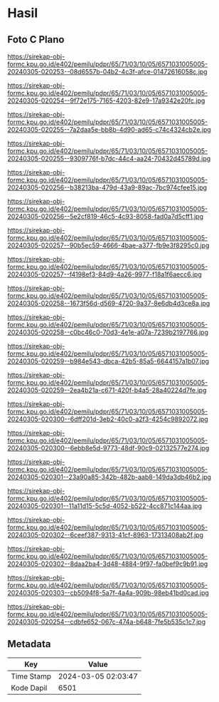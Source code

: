# Hasil

## Foto C Plano

https://sirekap-obj-formc.kpu.go.id/e402/pemilu/pdpr/65/71/03/10/05/6571031005005-20240305-020253--08d6557b-04b2-4c3f-afce-01472616058c.jpg

https://sirekap-obj-formc.kpu.go.id/e402/pemilu/pdpr/65/71/03/10/05/6571031005005-20240305-020254--9f72e175-7165-4203-82e9-17a9342e20fc.jpg

https://sirekap-obj-formc.kpu.go.id/e402/pemilu/pdpr/65/71/03/10/05/6571031005005-20240305-020255--7a2daa5e-bb8b-4d90-ad65-c74c4324cb2e.jpg

https://sirekap-obj-formc.kpu.go.id/e402/pemilu/pdpr/65/71/03/10/05/6571031005005-20240305-020255--9309776f-b7dc-44c4-aa24-70432d45789d.jpg

https://sirekap-obj-formc.kpu.go.id/e402/pemilu/pdpr/65/71/03/10/05/6571031005005-20240305-020256--b38213ba-479d-43a9-89ac-7bc974cfee15.jpg

https://sirekap-obj-formc.kpu.go.id/e402/pemilu/pdpr/65/71/03/10/05/6571031005005-20240305-020256--5e2cf819-46c5-4c93-8058-fad0a7d5cff1.jpg

https://sirekap-obj-formc.kpu.go.id/e402/pemilu/pdpr/65/71/03/10/05/6571031005005-20240305-020257--90b5ec59-4666-4bae-a377-fb9e3f8295c0.jpg

https://sirekap-obj-formc.kpu.go.id/e402/pemilu/pdpr/65/71/03/10/05/6571031005005-20240305-020257--f4198ef3-84d9-4a26-9977-f18a1f6aecc6.jpg

https://sirekap-obj-formc.kpu.go.id/e402/pemilu/pdpr/65/71/03/10/05/6571031005005-20240305-020258--1673f56d-d569-4720-9a37-8e6db4d3ce8a.jpg

https://sirekap-obj-formc.kpu.go.id/e402/pemilu/pdpr/65/71/03/10/05/6571031005005-20240305-020258--c0bc46c0-70d3-4e1e-a07a-7239b2197766.jpg

https://sirekap-obj-formc.kpu.go.id/e402/pemilu/pdpr/65/71/03/10/05/6571031005005-20240305-020259--b984e543-dbca-42b5-85a5-6644157a1b07.jpg

https://sirekap-obj-formc.kpu.go.id/e402/pemilu/pdpr/65/71/03/10/05/6571031005005-20240305-020259--2ea4b21a-c671-420f-b4a5-28a40224d7fe.jpg

https://sirekap-obj-formc.kpu.go.id/e402/pemilu/pdpr/65/71/03/10/05/6571031005005-20240305-020300--6dff201d-3eb2-40c0-a2f3-4254c9892072.jpg

https://sirekap-obj-formc.kpu.go.id/e402/pemilu/pdpr/65/71/03/10/05/6571031005005-20240305-020300--6ebb8e5d-9773-48df-90c9-02132577e274.jpg

https://sirekap-obj-formc.kpu.go.id/e402/pemilu/pdpr/65/71/03/10/05/6571031005005-20240305-020301--23a90a85-342b-482b-aab8-149da3db46b2.jpg

https://sirekap-obj-formc.kpu.go.id/e402/pemilu/pdpr/65/71/03/10/05/6571031005005-20240305-020301--11a11d15-5c5d-4052-b522-4cc871c144aa.jpg

https://sirekap-obj-formc.kpu.go.id/e402/pemilu/pdpr/65/71/03/10/05/6571031005005-20240305-020302--6ceef387-9313-41cf-8963-17313408ab2f.jpg

https://sirekap-obj-formc.kpu.go.id/e402/pemilu/pdpr/65/71/03/10/05/6571031005005-20240305-020302--8daa2ba4-3d48-4884-9f97-fa0bef9c9b91.jpg

https://sirekap-obj-formc.kpu.go.id/e402/pemilu/pdpr/65/71/03/10/05/6571031005005-20240305-020303--cb5094f8-5a7f-4a4a-909b-98eb41bd0cad.jpg

https://sirekap-obj-formc.kpu.go.id/e402/pemilu/pdpr/65/71/03/10/05/6571031005005-20240305-020254--cdbfe652-067c-474a-b648-7fe5b535c1c7.jpg


## Metadata

| Key        | Value               |
| ---------- | ------------------- |
| Time Stamp | 2024-03-05 02:03:47 |
| Kode Dapil | 6501                |



